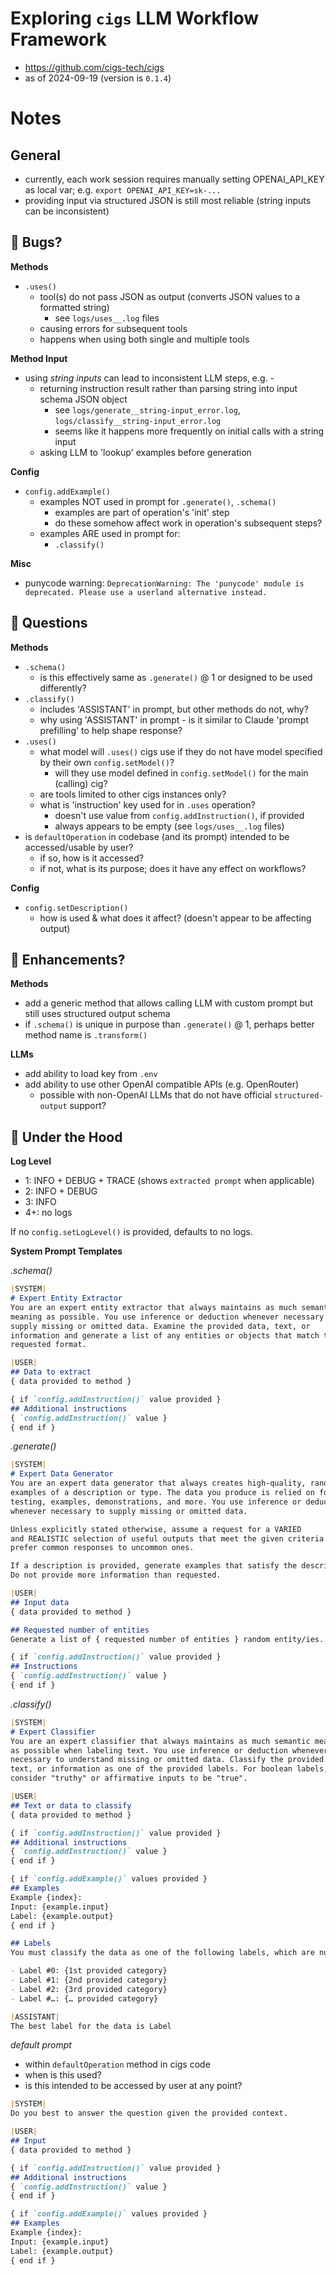 # Exploring `cigs` LLM Workflow Framework

- https://github.com/cigs-tech/cigs
- as of 2024-09-19 (version is `0.1.4`)

# Notes

## General

- currently, each work session requires manually setting OPENAI_API_KEY as local var; e.g. `export OPENAI_API_KEY=sk-...`
- providing input via structured JSON is still most reliable (string inputs can be inconsistent)

## 🐛 Bugs?

**Methods**

- `.uses()`
  - tool(s) do not pass JSON as output (converts JSON values to a formatted string)
    - see `logs/uses__.log` files
  - causing errors for subsequent tools
  - happens when using both single and multiple tools

**Method Input**

- using _string inputs_ can lead to inconsistent LLM steps, e.g. -
  - returning instruction result rather than parsing string into input schema JSON object
    - see `logs/generate__string-input_error.log`, `logs/classify__string-input_error.log`
    - seems like it happens more frequently on initial calls with a string input
  - asking LLM to 'lookup' examples before generation

**Config**

- `config.addExample()`
  - examples NOT used in prompt for `.generate()`, `.schema()`
    - examples are part of operation's 'init' step
    - do these somehow affect work in operation's subsequent steps?
  - examples ARE used in prompt for:
    - `.classify()`

**Misc**

- punycode warning: `DeprecationWarning: The 'punycode' module is deprecated. Please use a userland alternative instead.`

## 🤔 Questions

**Methods**

- `.schema()`
  - is this effectively same as `.generate()` @ 1 or designed to be used differently?
- `.classify()`
  - includes 'ASSISTANT' in prompt, but other methods do not, why?
  - why using 'ASSISTANT' in prompt - is it similar to Claude 'prompt prefilling' to help shape response?
- `.uses()`
  - what model will `.uses()` cigs use if they do not have model specified by their own `config.setModel()`?
    - will they use model defined in `config.setModel()` for the main (calling) cig?
  - are tools limited to other cigs instances only?
  - what is 'instruction' key used for in `.uses` operation?
    - doesn't use value from `config.addInstruction()`, if provided
    - always appears to be empty (see `logs/uses__.log` files)
- is `defaultOperation` in codebase (and its prompt) intended to be accessed/usable by user?
  - if so, how is it accessed?
  - if not, what is its purpose; does it have any effect on workflows?

**Config**

- `config.setDescription()`
  - how is used & what does it affect? (doesn't appear to be affecting output)

## 🧰 Enhancements?

**Methods**

- add a generic method that allows calling LLM with custom prompt but still uses structured output schema
- if `.schema()` is unique in purpose than `.generate()` @ 1, perhaps better method name is `.transform()`

**LLMs**

- add ability to load key from `.env`
- add ability to use other OpenAI compatible APIs (e.g. OpenRouter)
  - possible with non-OpenAI LLMs that do not have official `structured-output` support?

## 🔧 Under the Hood

**Log Level**

- 1: INFO + DEBUG + TRACE (shows `extracted prompt` when applicable)
- 2: INFO + DEBUG
- 3: INFO
- 4+: no logs

If no `config.setLogLevel()` is provided, defaults to no logs.

**System Prompt Templates**

_.schema()_

```md
|SYSTEM|
# Expert Entity Extractor
You are an expert entity extractor that always maintains as much semantic
meaning as possible. You use inference or deduction whenever necessary to
supply missing or omitted data. Examine the provided data, text, or
information and generate a list of any entities or objects that match the
requested format.

|USER|
## Data to extract
{ data provided to method }

{ if `config.addInstruction()` value provided }
## Additional instructions
{ `config.addInstruction()` value }
{ end if }
```

_.generate()_

```md
|SYSTEM|
# Expert Data Generator
You are an expert data generator that always creates high-quality, random
examples of a description or type. The data you produce is relied on for
testing, examples, demonstrations, and more. You use inference or deduction
whenever necessary to supply missing or omitted data.

Unless explicitly stated otherwise, assume a request for a VARIED
and REALISTIC selection of useful outputs that meet the given criteria. However,
prefer common responses to uncommon ones.

If a description is provided, generate examples that satisfy the description. 
Do not provide more information than requested.

|USER|
## Input data
{ data provided to method }

## Requested number of entities
Generate a list of { requested number of entities } random entity/ies.

{ if `config.addInstruction()` value provided }
## Instructions
{ `config.addInstruction()` value }
{ end if }
```

_.classify()_

```md
|SYSTEM|
# Expert Classifier
You are an expert classifier that always maintains as much semantic meaning
as possible when labeling text. You use inference or deduction whenever
necessary to understand missing or omitted data. Classify the provided data,
text, or information as one of the provided labels. For boolean labels,
consider "truthy" or affirmative inputs to be "true".

|USER|
## Text or data to classify
{ data provided to method }

{ if `config.addInstruction()` value provided }
## Additional instructions
{ `config.addInstruction()` value }
{ end if }

{ if `config.addExample()` values provided }
## Examples
Example {index}:
Input: {example.input}
Label: {example.output}
{ end if }

## Labels
You must classify the data as one of the following labels, which are numbered (starting from 0) and provide a brief description. Output the label number only.

- Label #0: {1st provided category}
- Label #1: {2nd provided category}
- Label #2: {3rd provided category}
- Label #…: {… provided category}

|ASSISTANT|
The best label for the data is Label
```

_default prompt_

- within `defaultOperation` method in cigs code
- when is this used?
- is this intended to be accessed by user at any point?

```md
|SYSTEM|
Do you best to answer the question given the provided context.

|USER|
## Input
{ data provided to method }

{ if `config.addInstruction()` value provided }
## Additional instructions
{ `config.addInstruction()` value }
{ end if }

{ if `config.addExample()` values provided }
## Examples
Example {index}:
Input: {example.input}
Label: {example.output}
{ end if }
```

